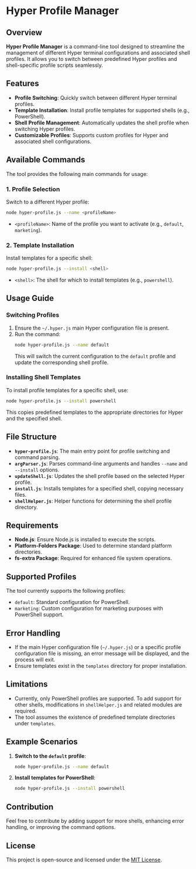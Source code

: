 # Hyper Profile Manager

## Overview
**Hyper Profile Manager** is a command-line tool designed to streamline the management of different Hyper terminal configurations and associated shell profiles. It allows you to switch between predefined Hyper profiles and shell-specific profile scripts seamlessly.

## Features
- **Profile Switching**: Quickly switch between different Hyper terminal profiles.
- **Template Installation**: Install profile templates for supported shells (e.g., PowerShell).
- **Shell Profile Management**: Automatically updates the shell profile when switching Hyper profiles.
- **Customizable Profiles**: Supports custom profiles for Hyper and associated shell configurations.

## Available Commands
The tool provides the following main commands for usage:

### 1. Profile Selection
Switch to a different Hyper profile:

```bash
node hyper-profile.js --name <profileName>
```

- `<profileName>`: Name of the profile you want to activate (e.g., `default`, `marketing`).

### 2. Template Installation
Install templates for a specific shell:

```bash
node hyper-profile.js --install <shell>
```

- `<shell>`: The shell for which to install templates (e.g., `powershell`).

## Usage Guide
### Switching Profiles
1. Ensure the `~/.hyper.js` main Hyper configuration file is present.
2. Run the command:
   ```bash
   node hyper-profile.js --name default
   ```
   This will switch the current configuration to the `default` profile and update the corresponding shell profile.

### Installing Shell Templates
To install profile templates for a specific shell, use:
```bash
node hyper-profile.js --install powershell
```
This copies predefined templates to the appropriate directories for Hyper and the specified shell.

## File Structure
- **`hyper-profile.js`**: The main entry point for profile switching and command parsing.
- **`argParser.js`**: Parses command-line arguments and handles `--name` and `--install` options.
- **`updateShell.js`**: Updates the shell profile based on the selected Hyper profile.
- **`install.js`**: Installs templates for a specified shell, copying necessary files.
- **`shellHelper.js`**: Helper functions for determining the shell profile directory.

## Requirements
- **Node.js**: Ensure Node.js is installed to execute the scripts.
- **Platform-Folders Package**: Used to determine standard platform directories.
- **fs-extra Package**: Required for enhanced file system operations.

## Supported Profiles
The tool currently supports the following profiles:
- `default`: Standard configuration for PowerShell.
- `marketing`: Custom configuration for marketing purposes with PowerShell support.

## Error Handling
- If the main Hyper configuration file (`~/.hyper.js`) or a specific profile configuration file is missing, an error message will be displayed, and the process will exit.
- Ensure templates exist in the `templates` directory for proper installation.

## Limitations
- Currently, only PowerShell profiles are supported. To add support for other shells, modifications in `shellHelper.js` and related modules are required.
- The tool assumes the existence of predefined template directories under `templates`.

## Example Scenarios
1. **Switch to the `default` profile**:
   ```bash
   node hyper-profile.js --name default
   ```

2. **Install templates for PowerShell**:
   ```bash
   node hyper-profile.js --install powershell
   ```

## Contribution
Feel free to contribute by adding support for more shells, enhancing error handling, or improving the command options.

## License
This project is open-source and licensed under the [MIT License](LICENSE).
